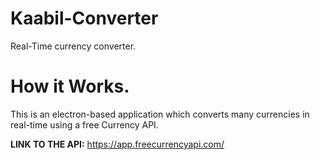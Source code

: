 # Kaabil-Converter
Real-Time currency converter.

# How it Works.
This is an electron-based application which converts many currencies in real-time using a free Currency API.




**LINK TO THE API:** https://app.freecurrencyapi.com/
